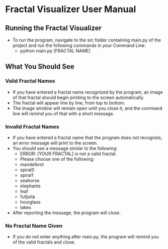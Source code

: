 # Fractal Visualizer User Manual

## Running the Fractal Visualizer

* To run the program, navigate to the src folder containing main.py of the project and run the following commands in your Command Line:
	* python main.py [FRACTAL NAME]

## What You Should See

### Valid Fractal Names

* If you have entered a fractal name recognized by the program, an image of that fractal should begin printing to the screen automatically.
* The fractal will appear line by line, from top to bottom.
* The image window will remain open until you close it, and the command line will remind you of that with a short message.

### Invalid Fractal Names

* If you have entered a fractal name that the program does not recognize, an error message will print to the screen.
* You should see a message similar to the following: 
	* ERROR: [YOUR FRACTAL] is not a valid fractal.
	* Please choose one of the following:
	* mandelbrot
	* spiral0
	* spiral1
	* seahorse
	* elephants
	* leaf
	* fulljulia
	* hourglass
	* lakes
* After reporting the message, the program will close.

### No Fractal Name Given

* If you do not enter anything after main.py, the program will remind you of the valid fractals and close.



